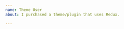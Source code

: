 ```yaml
---
name: Theme User
about: I purchased a theme/plugin that uses Redux.

---
```


<!--

PLEASE DO NOT POST! PLEASE READ!  

We cannot offer support if you are using a theme or a plugin that includes Redux Framework.

Why? Redux allows developers to include an options panel in their projects. Consequently, we cannot offer support for folks who have purchased a theme or plugin that uses Redux Framework. The responsibility of support for themes and plugins befalls upon its author. 

The reason is simple. Each theme/plugin author integrates Redux in different ways. We do not know how these authors use Redux in their projects. The project and the code belong to them. The author must be the individual to support their work. They are responsible for debugging any problems or issues that arise with their work. If the author determines the problem rests with Redux Framework, they must come to us and file a ticket. That is when we will look at an issue more closely.

We realize that some authors have included support links for Redux in their projects when they should not have. We apologize for that confusion and are taking steps to remedy this confusion. 

Please contact the author for support if you have purchased a theme or plugin that uses Redux. If the author is unavailable to support their work or has discontinued support, please refer to this before posting to our issue tracker: https://devs.redux.io/core/support-defined.

Because of these policies, we can no longer answer the influx of these types of issues individually. They will be closed without a reply. We're sorry about this and apologize for this inconvenience.

Please refer to your theme/plug documentation to contact the author for support.

Thank you. Good luck!
   
-->

